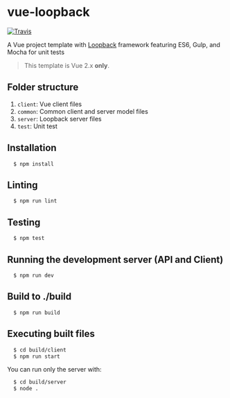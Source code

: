 # vue-loopback
[![Travis](https://img.shields.io/travis/InCuca/vue-loopback/master.svg)](https://travis-ci.org/InCuca/vue-loopback/branches)

A Vue project template with [Loopback](http://loopback.io/) framework featuring ES6, Gulp, and Mocha for unit tests

> This template is Vue 2.x **only**.

## Folder structure

1. `client`: Vue client files
2. `common`: Common client and server model files
3. `server`: Loopback server files
4. `test`: Unit test

## Installation

```
  $ npm install
```

## Linting

```
  $ npm run lint
```

## Testing

```
  $ npm test
```

## Running the development server (API and Client)

```
  $ npm run dev
```

## Build to ./build

```
  $ npm run build
```

## Executing built files

```bash
  $ cd build/client
  $ npm run start
```

You can run only the server with:

```bash
  $ cd build/server
  $ node .
```
